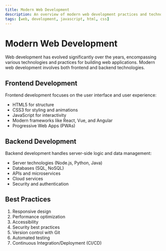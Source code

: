 ```yaml
---
title: Modern Web Development
description: An overview of modern web development practices and technologies
tags: [web, development, javascript, html, css]
---
```


# Modern Web Development

Web development has evolved significantly over the years, encompassing various technologies and practices for building web applications. Modern web development involves both frontend and backend technologies.

## Frontend Development

Frontend development focuses on the user interface and user experience:

- HTML5 for structure
- CSS3 for styling and animations
- JavaScript for interactivity
- Modern frameworks like React, Vue, and Angular
- Progressive Web Apps (PWAs)

## Backend Development

Backend development handles server-side logic and data management:

- Server technologies (Node.js, Python, Java)
- Databases (SQL, NoSQL)
- APIs and microservices
- Cloud services
- Security and authentication

## Best Practices

1. Responsive design
2. Performance optimization
3. Accessibility
4. Security best practices
5. Version control with Git
6. Automated testing
7. Continuous Integration/Deployment (CI/CD)
